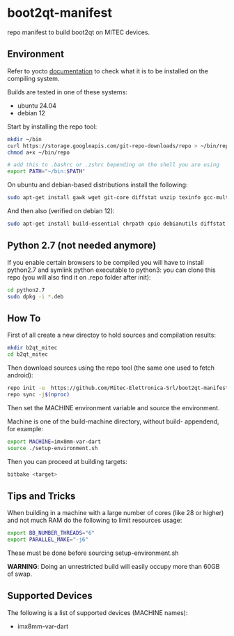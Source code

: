 # boot2qt-manifest

repo manifest to build boot2qt on MITEC devices.


## Environment

Refer to yocto [documentation](https://docs.yoctoproject.org/2.0/yocto-project-qs/yocto-project-qs.html) to check what it is to be installed on the compiling system.

Builds are tested in one of these systems:
  - ubuntu 24.04
  - debian 12

Start by installing the repo tool:

```sh
mkdir ~/bin
curl https://storage.googleapis.com/git-repo-downloads/repo > ~/bin/repo
chmod a+x ~/bin/repo

# add this to .bashrc or .zshrc bepending on the shell you are using
export PATH="~/bin:$PATH"
```

On ubuntu and debian-based distributions install the following:

```sh
sudo apt-get install gawk wget git-core diffstat unzip texinfo gcc-multilib build-essential chrpath socat libsdl1.2-dev xterm file git git-lfs nano libxkbcommon-tools libclang-dev
```

And then also (verified on debian 12):

```sh
sudo apt-get install build-essential chrpath cpio debianutils diffstat file gawk gcc git iputils-ping libacl1 liblz4-tool locales python3 python3-git python3-jinja2 python3-pexpect python3-pip python3-subunit socat texinfo unzip wget xz-utils zstd
```

## Python 2.7 (not needed anymore)

If you enable certain browsers to be compiled you will have to install python2.7 and symlink python executable to python3: you can clone this repo (you will also find it on .repo folder after init):

```sh
cd python2.7
sudo dpkg -i *.deb
```


## How To

First of all create a new directoy to hold sources and compilation results:
```sh
mkdir b2qt_mitec
cd b2qt_mitec
```

Then download sources using the repo tool (the same one used to fetch android):

```sh
repo init -u  https://github.com/Mitec-Elettronica-Srl/boot2qt-manifest.git -m scarthgap.xml
repo sync -j$(nproc)
```

Then set the MACHINE environment variable and source the environment.

Machine is one of the build-machine directory, without build- appendend, for example:

```sh
export MACHINE=imx8mm-var-dart
source ./setup-environment.sh
```

Then you can proceed at building targets:

```sh
bitbake <target>
```

## Tips and Tricks

When building in a machine with a large number of cores (like 28 or higher) and not much RAM do the following to limit resources usage:
```sh
export BB_NUMBER_THREADS="6"
export PARALLEL_MAKE="-j6"
```

These must be done before sourcing setup-environment.sh

__WARNING__: Doing an unrestricted build will easily occupy more than 60GB of swap.

## Supported Devices

The following is a list of supported devices (MACHINE names):
  - imx8mm-var-dart
